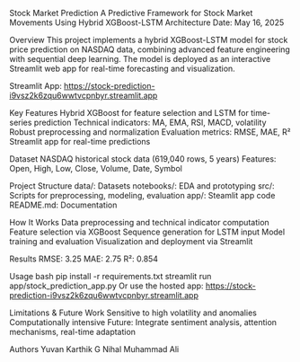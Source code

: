 Stock Market Prediction
A Predictive Framework for Stock Market Movements Using Hybrid XGBoost-LSTM Architecture
Date: May 16, 2025

Overview
This project implements a hybrid XGBoost-LSTM model for stock price prediction on NASDAQ data, combining advanced feature engineering with sequential deep learning. The model is deployed as an interactive Streamlit web app for real-time forecasting and visualization.

Streamlit App:
https://stock-prediction-i9vsz2k6zqu6wwtvcpnbyr.streamlit.app

Key Features
Hybrid XGBoost for feature selection and LSTM for time-series prediction
Technical indicators: MA, EMA, RSI, MACD, volatility
Robust preprocessing and normalization
Evaluation metrics: RMSE, MAE, R²
Streamlit app for real-time predictions

Dataset
NASDAQ historical stock data (619,040 rows, 5 years)
Features: Open, High, Low, Close, Volume, Date, Symbol


Project Structure
data/: Datasets
notebooks/: EDA and prototyping
src/: Scripts for preprocessing, modeling, evaluation
app/: Steamlit app code
README.md: Documentation


How It Works
Data preprocessing and technical indicator computation
Feature selection via XGBoost
Sequence generation for LSTM input
Model training and evaluation
Visualization and deployment via Streamlit

Results
RMSE: 3.25
MAE: 2.75
R²: 0.854

Usage
bash
pip install -r requirements.txt
streamlit run app/stock_prediction_app.py
Or use the hosted app:
https://stock-prediction-i9vsz2k6zqu6wwtvcpnbyr.streamlit.app

Limitations & Future Work
Sensitive to high volatility and anomalies
Computationally intensive
Future: Integrate sentiment analysis, attention mechanisms, real-time adaptation

Authors
Yuvan Karthik G
Nihal Muhammad Ali
